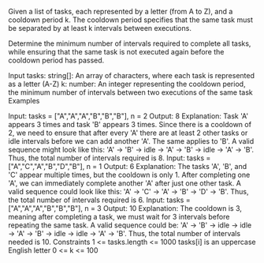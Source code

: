 Given a list of tasks, each represented by a letter (from A to Z), and a cooldown period k. The cooldown period specifies that the same task must be separated by at least k intervals between executions.

Determine the minimum number of intervals required to complete all tasks, while ensuring that the same task is not executed again before the cooldown period has passed.

Input
tasks: string[]: An array of characters, where each task is represented as a letter (A-Z)
k: number: An integer representing the cooldown period, the minimum number of intervals between two executions of the same task
Examples

Input: tasks = ["A","A","A","B","B","B"], n = 2
Output: 8
Explanation: Task 'A' appears 3 times and task 'B' appears 3 times. Since there is a cooldown of 2, we need to ensure that after every 'A' there are at least 2 other tasks or idle intervals before we can add another 'A'. The same applies to 'B'. A valid sequence might look like this: 'A' -> 'B' -> idle -> 'A' -> 'B' -> idle -> 'A' -> 'B'. Thus, the total number of intervals required is 8.
Input: tasks = ["A","C","A","B","D","B"], n = 1
Output: 6
Explanation: The tasks 'A', 'B', and 'C' appear multiple times, but the cooldown is only 1. After completing one 'A', we can immediately complete another 'A' after just one other task. A valid sequence could look like this: 'A' -> 'C' -> 'A' -> 'B' -> 'D' -> 'B'. Thus, the total number of intervals required is 6.
Input: tasks = ["A","A","A","B","B","B"], n = 3
Output: 10
Explanation: The cooldown is 3, meaning after completing a task, we must wait for 3 intervals before repeating the same task. A valid sequence could be: 'A' -> 'B' -> idle -> idle -> 'A' -> 'B' -> idle -> idle -> 'A' -> 'B'. Thus, the total number of intervals needed is 10.
Constraints
1 <= tasks.length <= 1000
tasks[i] is an uppercase English letter
0 <= k <= 100
